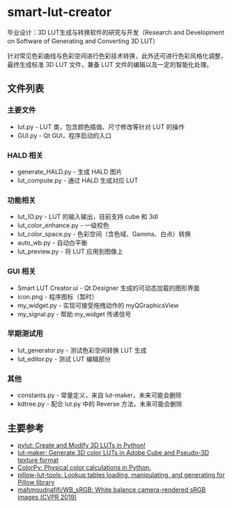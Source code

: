 # smart-lut-creator
毕业设计：3D LUT生成与转换软件的研究与开发（Research and Development on Software of Generating and Converting 3D LUT）

针对常见色彩曲线与色彩空间进行色彩技术转换，此外还可进行色彩风格化调整，最终生成标准 3D LUT 文件，兼备 LUT 文件的编辑以及一定的智能化处理。



## 文件列表

### 主要文件

- lut.py - LUT 类，包含颜色插值、尺寸修改等针对 LUT 的操作
- GUI.py - Qt GUI，程序启动的入口

### HALD 相关

- generate_HALD.py - 生成 HALD 图片
- lut_compute.py - 通过 HALD 生成对应 LUT

### 功能相关

- lut_IO.py - LUT 的输入输出，目前支持 cube 和 3dl  
- lut_color_enhance.py - 一级校色
- lut_color_space.py - 色彩空间（含色域、Gamma、白点）转换
- auto_wb.py - 自动白平衡
- lut_preview.py - 将 LUT 应用到图像上

### GUI 相关

- Smart LUT Creator.ui - Qt  Designer 生成的可动态加载的图形界面
- icon.png - 程序图标（暂时）
- my_widget.py - 实现可接受拖拽动作的 myQGraphicsView
- my_signal.py - 帮助 my_widget 传递信号

### 早期测试用

- lut_generator.py - 测试色彩空间转换 LUT 生成
- lut_editor.py - 测试 LUT 编辑部分

### 其他

- constants.py - 常量定义，来自 lut-maker，未来可能会删除
- kdtree.py - 配合 lut.py 中的 Reverse 方法，未来可能会删除



## 主要参考

- [pylut: Create and Modify 3D LUTs in Python!](https://github.com/gregcotten/pylut)
- [lut-maker: Generate 3D color LUTs in Adobe Cube and Pseudo-3D texture format](https://github.com/faymontage/lut-maker)
- [ColorPy: Physical color calculations in Python.](https://github.com/markkness/ColorPy)
- [pillow-lut-tools: Lookup tables loading, manipulating, and generating for Pillow library](https://github.com/homm/pillow-lut-tools)
- [mahmoudnafifi/WB_sRGB: White balance camera-rendered sRGB images (CVPR 2019)](https://github.com/mahmoudnafifi/WB_sRGB)